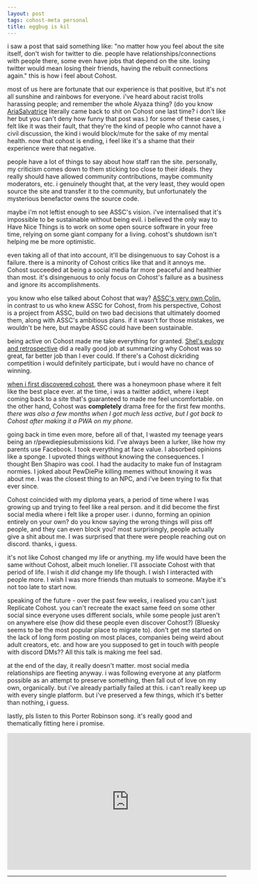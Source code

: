```yaml
---
layout: post
tags: cohost-meta personal
title: eggbug is kil
---
```


i saw a post that said something like: "no matter how you feel about the site itself, don't wish for twitter to die. people have relationships/connections with people there, some even have jobs that depend on the site. losing twitter would mean losing their friends, having the rebuilt connections again." this is how i feel about Cohost.

most of us here are fortunate that our experience is that positive, but it's not all sunshine and rainbows for everyone. i've heard about racist trolls harassing people; and remember the whole Alyaza thing? (do you know [AriaSalvatrice](https://cohost.org/AriaSalvatrice/post/7613926-wow-i-have-a-lot-of) literally came back to shit on Cohost one last time? i don't like her but you can't deny how funny that post was.) for some of these cases, i felt like it was their fault, that they're the kind of people who cannot have a civil discussion, the kind i would block/mute for the sake of my mental health. now that cohost is ending, i feel like it's a shame that their experience were that negative.

people have a lot of things to say about how staff ran the site. personally, my criticism comes down to them sticking too close to their ideals. they really should have allowed community contributions, maybe community moderators, etc. i genuinely thought that, at the very least, they would open source the site and transfer it to the community, but unfortunately the mysterious benefactor owns the source code.

maybe i'm not leftist enough to see ASSC's vision. i've internalised that it's impossible to be sustainable without being evil. i believed the only way to Have Nice Things is to work on some open source software in your free time, relying on some giant company for a living. cohost's shutdown isn't helping me be more optimistic.

even taking all of that into account, it'll be disingenuous to say Cohost is a failure. there is a minority of Cohost critics like that and it annoys me. Cohost succeeded at being a social media far more peaceful and healthier than most. it's disingenuous to only focus on Cohost's failure as a business and ignore its accomplishments.

you know who else talked about Cohost that way? [ASSC's very own Colin.](https://gameboat.org/2024/09/10/some-thoughts-on-the-end-of-cohost/) in contrast to us who knew ASSC for Cohost, from his perspective, Cohost is a project from ASSC, build on two bad decisions that ultimately doomed them, along with ASSC's ambitious plans. if it wasn't for those mistakes, we wouldn't be here, but maybe ASSC could have been sustainable.

being active on Cohost made me take everything for granted. [Shel's eulogy and retrospective](https://shelraphen.com/cohost-eulogy-retrospective/) did a really good job at summarizing why Cohost was so great, far better job than I ever could. If there's a Cohost dickriding competition i would definitely participate, but i would have no chance of winning.

[when i first discovered cohost](https://cohost.org/meow-d/post/154037-first-post), there was a honeymoon phase where it felt like the best place ever. at the time, i was a twitter addict, where i kept coming back to a site that's guaranteed to made me feel uncomfortable. on the other hand, Cohost was **completely** drama free for the first few months. _there was also a few months when I got much less active, but I got back to Cohost after making it a PWA on my phone._

going back in time even more, before all of that, I wasted my teenage years being an r/pewdiepiesubmissions kid. I've always been a lurker, like how my parents use Facebook. I took everything at face value. I absorbed opinions like a sponge. I upvoted things without knowing the consequences. I thought Ben Shapiro was cool. I had the audacity to make fun of Instagram normies. I joked about PewDiePie killing memes without knowing it was about me. I was the closest thing to an NPC, and i've been trying to fix that ever since.

Cohost coincided with my diploma years, a period of time where I was growing up and trying to feel like a real person. and it did become the first social media where i felt like a proper user. i dunno, forming an opinion entirely on your own? do you know saying the wrong things will piss off people, and they can even block you? most surprisingly, people actually give a shit about me. I was surprised that there were people reaching out on discord. thanks, i guess.

it's not like Cohost changed my life or anything. my life would have been the same without Cohost, albeit much lonelier. I'll associate Cohost with that period of life. I wish it _did_ change my life though. I wish I interacted with people more. I wish I was more friends than mutuals to someone. Maybe it's not too late to start now.

speaking of the future - over the past few weeks, i realised you can't just Replicate Cohost. you can't recreate the exact same feed on some other social since everyone uses different socials, while some people just aren't on anywhere else (how did these people even discover Cohost?) (Bluesky seems to be the most popular place to migrate to). don't get me started on the lack of long form posting on most places, companies being weird about adult creators, etc. and how are you supposed to get in touch with people with discord DMs?? All this talk is making me feel sad.

at the end of the day, it really doesn't matter. most social media relationships are fleeting anyway. i was following everyone at any platform possible as an attempt to preserve something, then fall out of love on my own, organically. but i've already partially failed at this. i can't really keep up with every single platform. but i've preserved a few things, which it's better than nothing, i guess.

lastly, pls listen to this Porter Robinson song. it's really good and thematically fitting here i promise.

<iframe width="560" height="315" src="https://www.youtube.com/embed/3y1gPtOD1N8?si=8rvkZvImwkLGxcoM" title="YouTube video player" frameborder="0" allow="accelerometer; autoplay; clipboard-write; encrypted-media; gyroscope; picture-in-picture; web-share" referrerpolicy="strict-origin-when-cross-origin" allowfullscreen></iframe>

---

<!-- [Cohost crosspost link](tba) -->
